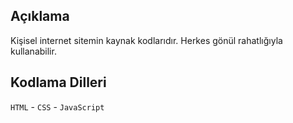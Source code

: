 ## Açıklama
Kişisel internet sitemin kaynak kodlarıdır. Herkes gönül rahatlığıyla kullanabilir.

## Kodlama Dilleri
`HTML` - `CSS` - `JavaScript`
